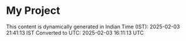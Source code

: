 # My Project

This content is dynamically generated in Indian Time (IST): 2025-02-03 21:41:13 IST
Converted to UTC: 2025-02-03 16:11:13 UTC
